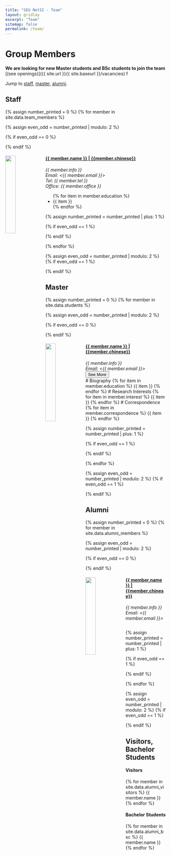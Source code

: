 ```yaml
---
title: "SEU NetSI - Team"
layout: gridlay
excerpt: "Team"
sitemap: false
permalink: /team/
---
```


# Group Members

 **We are  looking for new Master students and BSc students to join the team** [(see openings)]({{ site.url }}{{ site.baseurl }}/vacancies) **!**


Jump to [staff](#staff), [master](#master), [alumni](#alumni).

## Staff
{% assign number_printed = 0 %}
{% for member in site.data.team_members %}

{% assign even_odd = number_printed | modulo: 2 %}

{% if even_odd == 0 %}
<div class="row">
{% endif %}

<div class="col-sm-9 clearfix">
  <img src="{{ site.url }}{{ site.baseurl }}/images/teampic/{{ member.photo }}" class="img-responsive" width="25%" style="float: left" />
  <h4><a href="{{member.link}}" target="_blank">{{ member.name }} | {{member.chinese}}</a></h4>
  <i>{{ member.info }}
  <br>Email: <{{ member.email }}>
  <br>Tel: {{ member.tel }}
  <br>Office: {{ member.office }}</i>

  <ul style="overflow: hidden">
  {% for item in member.education %}
    <li>{{ item }}</li>
  {% endfor %}
  </ul>
</div>

{% assign number_printed = number_printed | plus: 1 %}

{% if even_odd == 1 %}
</div>
{% endif %}

{% endfor %}

{% assign even_odd = number_printed | modulo: 2 %}
{% if even_odd == 1 %}
</div>
{% endif %}


## Master
{% assign number_printed = 0 %}
{% for member in site.data.students %}

{% assign even_odd = number_printed | modulo: 2 %}

{% if even_odd == 0 %}
<div class="row">
{% endif %}

<div class="col-sm-6 clearfix">
  <img src="{{ site.url }}{{ site.baseurl }}/images/teampic/{{ member.photo }}" class="img-responsive" width="25%" style="float: left" />
  <h4><a href="{{member.link}}" target="_blank">{{ member.name }} | {{member.chinese}}</a></h4>
  <i>{{ member.info }} 
  <br>Email: <{{ member.email }}></i>

  <button class="btn btn-primary" type="button" data-toggle="collapse" data-target="#{{ member.id }}" aria-expanded="false" aria-controls="collapseExample">
    See More
  </button>

  <div class="collapse" id="{{ member.id }}">
    # Biography
      {% for item in member.education %}
      {{ item }}
      {% endfor %}
    # Research Interests
      {% for item in member.interest %}
      {{ item }}
      {% endfor %}
    # Correspondence 
      {% for item in member.correspondence %}
      {{ item }}
      {% endfor %}     
  </div>
</div>

{% assign number_printed = number_printed | plus: 1 %}

{% if even_odd == 1 %}
</div>
{% endif %}

{% endfor %}

{% assign even_odd = number_printed | modulo: 2 %}
{% if even_odd == 1 %}
</div>
{% endif %}


## Alumni

{% assign number_printed = 0 %}
{% for member in site.data.alumni_members %}

{% assign even_odd = number_printed | modulo: 2 %}

{% if even_odd == 0 %}
<div class="row">
{% endif %}

<div class="col-sm-6 clearfix">
  <img src="{{ site.url }}{{ site.baseurl }}/images/teampic/{{ member.photo }}" class="img-responsive" width="25%" style="float: left" />
  <h4><a href="{{member.link}}" target="_blank">{{ member.name }} | {{member.chinese}}</a></h4>
  <i>{{ member.info }}
  <br>Email: <{{ member.email }}></i>
  <ul style="overflow: hidden">
  
  </ul>
</div>

{% assign number_printed = number_printed | plus: 1 %}

{% if even_odd == 1 %}
</div>
{% endif %}

{% endfor %}

{% assign even_odd = number_printed | modulo: 2 %}
{% if even_odd == 1 %}
</div>
{% endif %}

## Visitors, Bachelor Students
<div class="row">

<div class="col-sm-6 clearfix">
<h4>Visitors</h4>
{% for member in site.data.alumni_visitors %}
{{ member.name }}
{% endfor %}
</div>

<div class="col-sm-6 clearfix">
<h4>Bachelor Students</h4>
{% for member in site.data.alumni_bsc %}
{{ member.name }}
{% endfor %}
</div>

</div>
